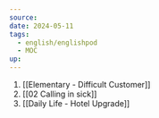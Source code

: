 ```yaml
---
source: 
date: 2024-05-11
tags:
  - english/englishpod
  - MOC
up:
---
```

 1. [[Elementary - Difficult Customer]]
 2. [[02 Calling in sick]]
 3.  [[Daily Life - Hotel Upgrade]]

 


